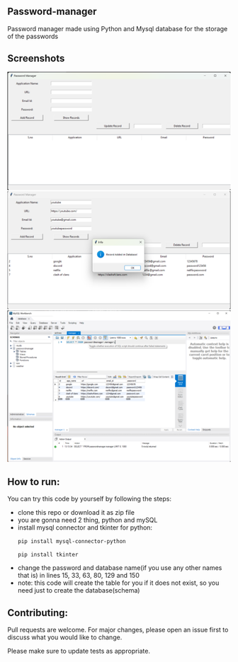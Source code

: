 ## Password-manager
Password manager made using Python and Mysql database for the storage of the passwords

## Screenshots
![password-manager](ss2.png)
![password-manager](ss3.png)
![password-manager](ss1.png)

## How to run:

You can try this code by yourself by following the steps:
- clone this repo or download it as zip file
- you are gonna need 2 thing, python and mySQL
- install mysql connector and tkinter for python:
  ```
  pip install mysql-connector-python
  ```
  ```
  pip install tkinter
  ```
- change the password and database name(if you use any other names that is) in lines 15, 33, 63, 80, 129 and 150
- note: this code will create the table for you if it does not exist, so you need just to create the database(schema)

## Contributing:

Pull requests are welcome. For major changes, please open an issue first
to discuss what you would like to change.

Please make sure to update tests as appropriate.
